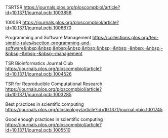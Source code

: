 
TSRTSR
https://journals.plos.org/ploscompbiol/article?id=10.1371/journal.pcbi.1003858

1000SR
https://journals.plos.org/ploscompbiol/article?id=10.1371/journal.pcbi.1006670

Programming and Software Management
https://collections.plos.org/ten-simple-rules#section-programming-and-software&nbsp;&nbsp;&nbsp;&nbsp;&nbsp;&nbsp;-&nbsp;-&nbsp;-&nbsp;-&nbsp;-&nbsp;-&nbsp;-management

TSR Bioinformatics Journal Club
https://journals.plos.org/ploscompbiol/article?id=10.1371/journal.pcbi.1004526

TSR for Reproducible Computational Research
https://journals.plos.org/ploscompbiol/article?id=10.1371/journal.pcbi.1003285


Best practices in scientific computing
https://journals.plos.org/plosbiology/article?id=10.1371/journal.pbio.1001745

Good enough practices in scientific computing
https://journals.plos.org/ploscompbiol/article?id=10.1371/journal.pcbi.1005510

